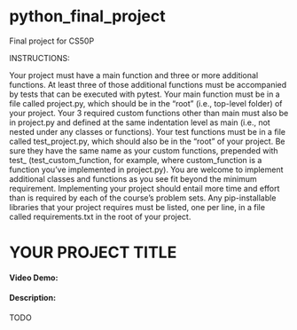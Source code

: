 # python_final_project
 Final project for CS50P

INSTRUCTIONS:

Your project must have a main function and three or more additional functions. 
At least three of those additional functions must be accompanied by tests that can be executed with pytest.
Your main function must be in a file called project.py, which should be in the “root” (i.e., top-level folder) of your project.
Your 3 required custom functions other than main must also be in project.py and defined at the same indentation level as main (i.e., not nested under any classes or functions).
Your test functions must be in a file called test_project.py, which should also be in the “root” of your project. Be sure they have the same name as your custom functions, prepended with test_ (test_custom_function, for example, where custom_function is a function you’ve implemented in project.py).
You are welcome to implement additional classes and functions as you see fit beyond the minimum requirement.
Implementing your project should entail more time and effort than is required by each of the course’s problem sets.
Any pip-installable libraries that your project requires must be listed, one per line, in a file called requirements.txt in the root of your project.

# YOUR PROJECT TITLE 
#### Video Demo:  <URL HERE> 
#### Description: 
TODO 